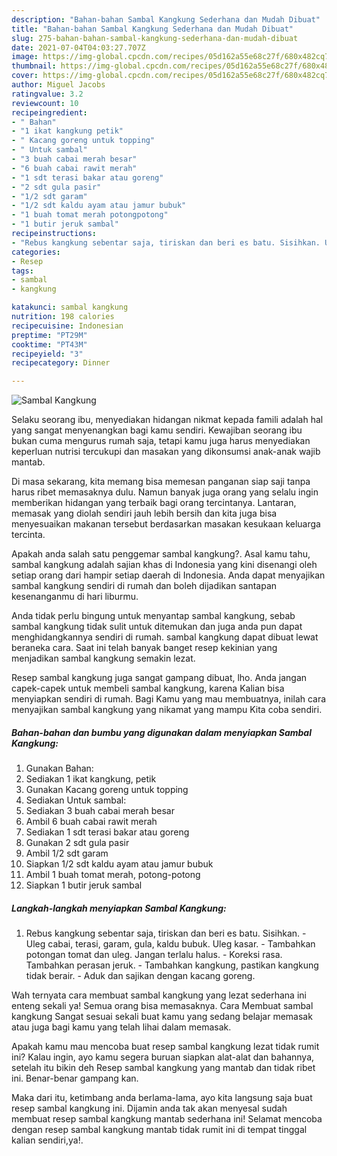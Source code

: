 ```yaml
---
description: "Bahan-bahan Sambal Kangkung Sederhana dan Mudah Dibuat"
title: "Bahan-bahan Sambal Kangkung Sederhana dan Mudah Dibuat"
slug: 275-bahan-bahan-sambal-kangkung-sederhana-dan-mudah-dibuat
date: 2021-07-04T04:03:27.707Z
image: https://img-global.cpcdn.com/recipes/05d162a55e68c27f/680x482cq70/sambal-kangkung-foto-resep-utama.jpg
thumbnail: https://img-global.cpcdn.com/recipes/05d162a55e68c27f/680x482cq70/sambal-kangkung-foto-resep-utama.jpg
cover: https://img-global.cpcdn.com/recipes/05d162a55e68c27f/680x482cq70/sambal-kangkung-foto-resep-utama.jpg
author: Miguel Jacobs
ratingvalue: 3.2
reviewcount: 10
recipeingredient:
- " Bahan"
- "1 ikat kangkung petik"
- " Kacang goreng untuk topping"
- " Untuk sambal"
- "3 buah cabai merah besar"
- "6 buah cabai rawit merah"
- "1 sdt terasi bakar atau goreng"
- "2 sdt gula pasir"
- "1/2 sdt garam"
- "1/2 sdt kaldu ayam atau jamur bubuk"
- "1 buah tomat merah potongpotong"
- "1 butir jeruk sambal"
recipeinstructions:
- "Rebus kangkung sebentar saja, tiriskan dan beri es batu. Sisihkan. Uleg cabai, terasi, garam, gula, kaldu bubuk. Uleg kasar. Tambahkan potongan tomat dan uleg. Jangan terlalu halus. Koreksi rasa. Tambahkan perasan jeruk. Tambahkan kangkung, pastikan kangkung tidak berair. Aduk dan sajikan dengan kacang goreng."
categories:
- Resep
tags:
- sambal
- kangkung

katakunci: sambal kangkung 
nutrition: 198 calories
recipecuisine: Indonesian
preptime: "PT29M"
cooktime: "PT43M"
recipeyield: "3"
recipecategory: Dinner

---
```



![Sambal Kangkung](https://img-global.cpcdn.com/recipes/05d162a55e68c27f/680x482cq70/sambal-kangkung-foto-resep-utama.jpg)

Selaku seorang ibu, menyediakan hidangan nikmat kepada famili adalah hal yang sangat menyenangkan bagi kamu sendiri. Kewajiban seorang ibu bukan cuma mengurus rumah saja, tetapi kamu juga harus menyediakan keperluan nutrisi tercukupi dan masakan yang dikonsumsi anak-anak wajib mantab.

Di masa  sekarang, kita memang bisa memesan panganan siap saji tanpa harus ribet memasaknya dulu. Namun banyak juga orang yang selalu ingin memberikan hidangan yang terbaik bagi orang tercintanya. Lantaran, memasak yang diolah sendiri jauh lebih bersih dan kita juga bisa menyesuaikan makanan tersebut berdasarkan masakan kesukaan keluarga tercinta. 



Apakah anda salah satu penggemar sambal kangkung?. Asal kamu tahu, sambal kangkung adalah sajian khas di Indonesia yang kini disenangi oleh setiap orang dari hampir setiap daerah di Indonesia. Anda dapat menyajikan sambal kangkung sendiri di rumah dan boleh dijadikan santapan kesenanganmu di hari liburmu.

Anda tidak perlu bingung untuk menyantap sambal kangkung, sebab sambal kangkung tidak sulit untuk ditemukan dan juga anda pun dapat menghidangkannya sendiri di rumah. sambal kangkung dapat dibuat lewat beraneka cara. Saat ini telah banyak banget resep kekinian yang menjadikan sambal kangkung semakin lezat.

Resep sambal kangkung juga sangat gampang dibuat, lho. Anda jangan capek-capek untuk membeli sambal kangkung, karena Kalian bisa menyiapkan sendiri di rumah. Bagi Kamu yang mau membuatnya, inilah cara menyajikan sambal kangkung yang nikamat yang mampu Kita coba sendiri.

<!--inarticleads1-->

##### Bahan-bahan dan bumbu yang digunakan dalam menyiapkan Sambal Kangkung:

1. Gunakan  Bahan:
1. Sediakan 1 ikat kangkung, petik
1. Gunakan  Kacang goreng untuk topping
1. Sediakan  Untuk sambal:
1. Sediakan 3 buah cabai merah besar
1. Ambil 6 buah cabai rawit merah
1. Sediakan 1 sdt terasi bakar atau goreng
1. Gunakan 2 sdt gula pasir
1. Ambil 1/2 sdt garam
1. Siapkan 1/2 sdt kaldu ayam atau jamur bubuk
1. Ambil 1 buah tomat merah, potong-potong
1. Siapkan 1 butir jeruk sambal




<!--inarticleads2-->

##### Langkah-langkah menyiapkan Sambal Kangkung:

1. Rebus kangkung sebentar saja, tiriskan dan beri es batu. Sisihkan. - Uleg cabai, terasi, garam, gula, kaldu bubuk. Uleg kasar. - Tambahkan potongan tomat dan uleg. Jangan terlalu halus. - Koreksi rasa. Tambahkan perasan jeruk. - Tambahkan kangkung, pastikan kangkung tidak berair. - Aduk dan sajikan dengan kacang goreng.




Wah ternyata cara membuat sambal kangkung yang lezat sederhana ini enteng sekali ya! Semua orang bisa memasaknya. Cara Membuat sambal kangkung Sangat sesuai sekali buat kamu yang sedang belajar memasak atau juga bagi kamu yang telah lihai dalam memasak.

Apakah kamu mau mencoba buat resep sambal kangkung lezat tidak rumit ini? Kalau ingin, ayo kamu segera buruan siapkan alat-alat dan bahannya, setelah itu bikin deh Resep sambal kangkung yang mantab dan tidak ribet ini. Benar-benar gampang kan. 

Maka dari itu, ketimbang anda berlama-lama, ayo kita langsung saja buat resep sambal kangkung ini. Dijamin anda tak akan menyesal sudah membuat resep sambal kangkung mantab sederhana ini! Selamat mencoba dengan resep sambal kangkung mantab tidak rumit ini di tempat tinggal kalian sendiri,ya!.


